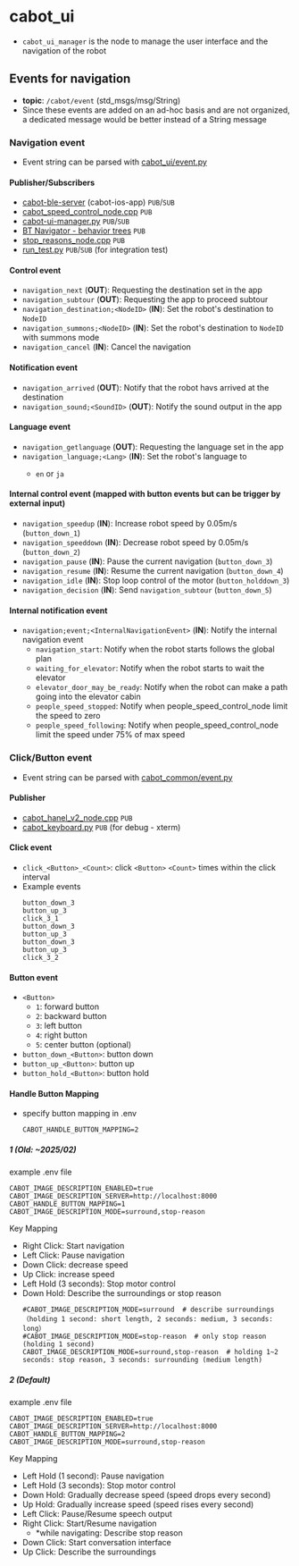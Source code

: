 # cabot_ui

- `cabot_ui_manager` is the node to manage the user interface and the navigation of the robot

## Events for navigation
- **topic**: `/cabot/event` (std_msgs/msg/String)
- Since these events are added on an ad-hoc basis and are not organized, a dedicated message would be better instead of a String message

### Navigation event

- Event string can be parsed with [cabot_ui/event.py](https://github.com/CMU-cabot/cabot-navigation/blob/main/cabot_ui/cabot_ui/event.py)

#### Publisher/Subscribers
- [cabot-ble-server](https://github.com/cmu-cabot/cabot-ble-server) (cabot-ios-app) `PUB`/`SUB`
- [cabot_speed_control_node.cpp](https://github.com/CMU-cabot/cabot-navigation/blob/main/cabot/src/safety/people_speed_control_node.cpp) `PUB`
- [cabot-ui-manager.py](https://github.com/CMU-cabot/cabot-navigation/blob/main/cabot_ui/scripts/cabot_ui_manager.py) `PUB`/`SUB`
- [BT Navigator - behavior trees](https://github.com/CMU-cabot/cabot-navigation/tree/main/cabot_bt/behavior_trees) `PUB`
- [stop_reasons_node.cpp](https://github.com/CMU-cabot/cabot-navigation/blob/main/cabot_ui/scripts/stop_reasons_node.py) `PUB`
- [run_test.py](https://github.com/CMU-cabot/cabot-navigation/blob/main/cabot_navigation2/test/run_test.py) `PUB`/`SUB` (for integration test)

#### Control event
- `navigation_next` (**OUT**): Requesting the destination set in the app
- `navigation_subtour` (**OUT**): Requesting the app to proceed subtour
- `navigation_destination;<NodeID>` (**IN**): Set the robot's destination to `NodeID`
- `navigation_summons;<NodeID>` (**IN**): Set the robot's destination to `NodeID` with summons mode
- `navigation_cancel` (**IN**): Cancel the navigation

#### Notification event
- `navigation_arrived` (**OUT**): Notify that the robot havs arrived at the destination
- `navigation_sound;<SoundID>` (**OUT**): Notify the sound output in the app

#### Language event
- `navigation_getlanguage` (**OUT**): Requesting the language set in the app
- `navigation_language;<Lang>` (**IN**): Set the robot's language to <Lang>
  - `en` or `ja`

#### Internal control event (mapped with button events but can be trigger by external input)
- `navigation_speedup` (**IN**): Increase robot speed by 0.05m/s (`button_down_1`)
- `navigation_speeddown` (**IN**): Decrease robot speed by 0.05m/s (`button_down_2`)
- `navigation_pause` (**IN**): Pause the current navigation (`button_down_3`)
- `navigation_resume` (**IN**): Resume the current navigation  (`button_down_4`)
- `navigation_idle` (**IN**): Stop loop control of the motor (`button_holddown_3`)
- `navigation_decision` (**IN**): Send `navigation_subtour` (`button_down_5`)

#### Internal notification event
- `navigation;event;<InternalNavigationEvent>` (**IN**): Notify the internal navigation event
  - `navigation_start`: Notify when the robot starts follows the global plan
  - `waiting_for_elevator`: Notify when the robot starts to wait the elevator
  - `elevator_door_may_be_ready`: Notify when the robot can make a path going into the elevator cabin
  - `people_speed_stopped`: Notify when people_speed_control_node limit the speed to zero
  - `people_speed_following`: Notify when people_speed_control_node limit the speed under 75% of max speed

### Click/Button event

- Event string can be parsed with [cabot_common/event.py](https://github.com/CMU-cabot/cabot-common/blob/main/cabot_common/cabot_common/event.py)

#### Publisher
- [cabot_hanel_v2_node.cpp](https://github.com/CMU-cabot/cabot-drivers/blob/main/cabot_base/src/cabot/cabot_handle_v2_node.cpp) `PUB`
- [cabot_keyboard.py](https://github.com/CMU-cabot/cabot-navigation/blob/main/cabot_ui/scripts/cabot_keyboard.py) `PUB` (for debug - xterm)

#### Click event
- `click_<Button>_<Count>`: click `<Button>` `<Count>` times within the click interval
- Example events
    ```
    button_down_3
    button_up_3
    click_3_1
    button_down_3
    button_up_3
    button_down_3
    button_up_3
    click_3_2
    ```

#### Button event

- `<Button>`
  - `1`: forward button
  - `2`: backward button
  - `3`: left button
  - `4`: right button
  - `5`: center button (optional)
- `button_down_<Button>`: button down
- `button_up_<Button>`: button up
- `button_hold_<Button>`: button hold


#### Handle Button Mapping
- specify button mapping in .env
  ```
  CABOT_HANDLE_BUTTON_MAPPING=2
  ```
##### 1 (Old: ~2025/02)
example .env file
```
CABOT_IMAGE_DESCRIPTION_ENABLED=true
CABOT_IMAGE_DESCRIPTION_SERVER=http://localhost:8000
CABOT_HANDLE_BUTTON_MAPPING=1
CABOT_IMAGE_DESCRIPTION_MODE=surround,stop-reason
```
Key Mapping
- Right Click: Start navigation
- Left Click: Pause navigation
- Down Click: decrease speed
- Up Click: increase speed
- Left Hold (3 seconds): Stop motor control
- Down Hold: Describe the surroundings or stop reason
  ```
  #CABOT_IMAGE_DESCRIPTION_MODE=surround  # describe surroundings（holding 1 second: short length, 2 seconds: medium, 3 seconds: long）
  #CABOT_IMAGE_DESCRIPTION_MODE=stop-reason  # only stop reason (holding 1 second)
  CABOT_IMAGE_DESCRIPTION_MODE=surround,stop-reason  # holding 1~2 seconds: stop reason, 3 seconds: surrounding (medium length)
  ```


##### 2 (Default)
example .env file
```
CABOT_IMAGE_DESCRIPTION_ENABLED=true
CABOT_IMAGE_DESCRIPTION_SERVER=http://localhost:8000
CABOT_HANDLE_BUTTON_MAPPING=2
CABOT_IMAGE_DESCRIPTION_MODE=surround,stop-reason
```
Key Mapping
- Left Hold (1 second): Pause navigation
- Left Hold (3 seconds): Stop motor control
- Down Hold: Gradually decrease speed (speed drops every second)
- Up Hold: Gradually increase speed (speed rises every second)
- Left Click: Pause/Resume speech output
- Right Click: Start/Resume navigation
  - *while navigating: Describe stop reason
- Down Click: Start conversation interface
- Up Click: Describe the surroundings
